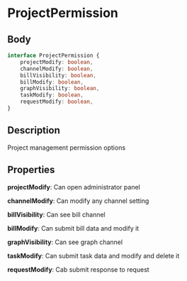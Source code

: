 # ProjectPermission

## Body
```typescript
interface ProjectPermission {
    projectModify: boolean,
    channelModify: boolean,
    billVisibility: boolean,
    billModify: boolean,
    graphVisibility: boolean,
    taskModify: boolean,
    requestModify: boolean,
}
```

## Description

Project management permission options

## Properties

**projectModify**: Can open administrator panel

**channelModify**: Can modify any channel setting

**billVisibility**: Can see bill channel

**billModify**: Can submit bill data and modify it

**graphVisibility**: Can see graph channel

**taskModify**: Can submit task data and modify and delete it

**requestModify**: Cab submit response to request